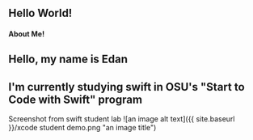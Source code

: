 Hello World!
----
#### About Me!
Hello, my name is Edan
-
I'm currently studying swift in OSU's "Start to Code with Swift" program
----
Screenshot from swift student lab
![an image alt text]({{ site.baseurl }}/xcode student demo.png "an image title")
